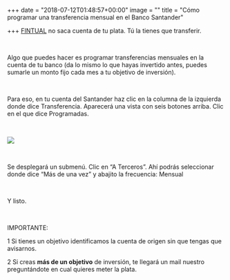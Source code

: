 +++
date = "2018-07-12T01:48:57+00:00"
image = ""
title = "Cómo programar una transferencia mensual en el Banco Santander"

+++
[FINTUAL](http://www.fintual.com/) no saca cuenta de tu plata. Tú la tienes que transferir.

<br>

Algo que puedes hacer es programar transferencias mensuales en la cuenta de tu banco (da lo mismo lo que hayas invertido antes, puedes sumarle un monto fijo cada mes a tu objetivo de inversión).

<br>

Para eso, en tu cuenta del Santander haz clic en la columna de la izquierda donde dice Transferencia. Aparecerá una vista con seis botones arriba. Clic en el que dice Programadas.

<br>

![](https://cdn-images-1.medium.com/max/800/1\*LHarWLumJfXT1HkVy6LJXQ.png)

<br>

Se desplegará un submenú. Clic en “A Terceros”. Ahí podrás seleccionar donde dice “Más de una vez” y abajito la frecuencia: Mensual

<br>

Y listo.

<br>

IMPORTANTE:

1 Si tienes un objetivo identificamos la cuenta de origen sin que tengas que avisarnos.

2 Si creas **más de un objetivo** de inversión, te llegará un mail nuestro preguntándote en cual quieres meter la plata.